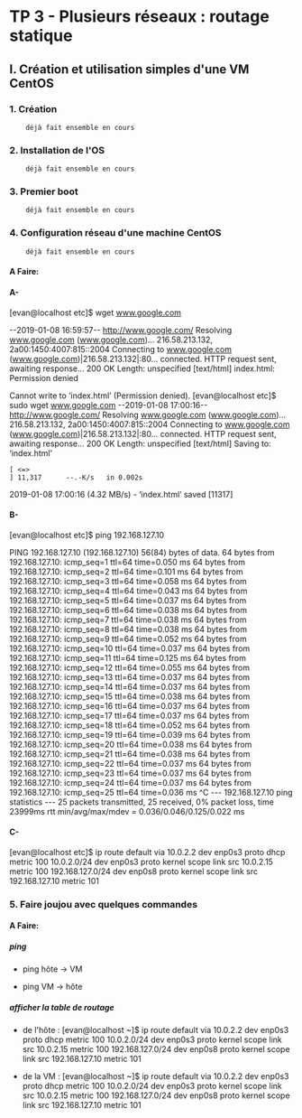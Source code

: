 # TP 3 - Plusieurs réseaux : routage statique


## I. Création et utilisation simples d'une VM CentOS

### 1. Création
        déjà fait ensemble en cours
    
### 2. Installation de l'OS
        déjà fait ensemble en cours

### 3. Premier boot
        déjà fait ensemble en cours

### 4. Configuration réseau d'une machine CentOS
        déjà fait ensemble en cours

#### A Faire:
#### A- 

[evan@localhost etc]$ wget www.google.com

--2019-01-08 16:59:57--  http://www.google.com/
Resolving www.google.com (www.google.com)... 216.58.213.132, 2a00:1450:4007:815::2004
Connecting to www.google.com (www.google.com)|216.58.213.132|:80... connected.
HTTP request sent, awaiting response... 200 OK
Length: unspecified [text/html]
index.html: Permission denied

Cannot write to ‘index.html’ (Permission denied).
[evan@localhost etc]$ sudo wget www.google.com
--2019-01-08 17:00:16--  http://www.google.com/
Resolving www.google.com (www.google.com)... 216.58.213.132, 2a00:1450:4007:815::2004
Connecting to www.google.com (www.google.com)|216.58.213.132|:80... connected.
HTTP request sent, awaiting response... 200 OK
Length: unspecified [text/html]
Saving to: ‘index.html’

    [ <=>                                                                           ] 11,317      --.-K/s   in 0.002s

2019-01-08 17:00:16 (4.32 MB/s) - ‘index.html’ saved [11317]
#### B-
[evan@localhost etc]$ ping 192.168.127.10

PING 192.168.127.10 (192.168.127.10) 56(84) bytes of data.
64 bytes from 192.168.127.10: icmp_seq=1 ttl=64 time=0.050 ms
64 bytes from 192.168.127.10: icmp_seq=2 ttl=64 time=0.101 ms
64 bytes from 192.168.127.10: icmp_seq=3 ttl=64 time=0.058 ms
64 bytes from 192.168.127.10: icmp_seq=4 ttl=64 time=0.043 ms
64 bytes from 192.168.127.10: icmp_seq=5 ttl=64 time=0.037 ms
64 bytes from 192.168.127.10: icmp_seq=6 ttl=64 time=0.038 ms
64 bytes from 192.168.127.10: icmp_seq=7 ttl=64 time=0.038 ms
64 bytes from 192.168.127.10: icmp_seq=8 ttl=64 time=0.038 ms
64 bytes from 192.168.127.10: icmp_seq=9 ttl=64 time=0.052 ms
64 bytes from 192.168.127.10: icmp_seq=10 ttl=64 time=0.037 ms
64 bytes from 192.168.127.10: icmp_seq=11 ttl=64 time=0.125 ms
64 bytes from 192.168.127.10: icmp_seq=12 ttl=64 time=0.055 ms
64 bytes from 192.168.127.10: icmp_seq=13 ttl=64 time=0.037 ms
64 bytes from 192.168.127.10: icmp_seq=14 ttl=64 time=0.037 ms
64 bytes from 192.168.127.10: icmp_seq=15 ttl=64 time=0.038 ms
64 bytes from 192.168.127.10: icmp_seq=16 ttl=64 time=0.037 ms
64 bytes from 192.168.127.10: icmp_seq=17 ttl=64 time=0.037 ms
64 bytes from 192.168.127.10: icmp_seq=18 ttl=64 time=0.052 ms
64 bytes from 192.168.127.10: icmp_seq=19 ttl=64 time=0.039 ms
64 bytes from 192.168.127.10: icmp_seq=20 ttl=64 time=0.038 ms
64 bytes from 192.168.127.10: icmp_seq=21 ttl=64 time=0.038 ms
64 bytes from 192.168.127.10: icmp_seq=22 ttl=64 time=0.037 ms
64 bytes from 192.168.127.10: icmp_seq=23 ttl=64 time=0.037 ms
64 bytes from 192.168.127.10: icmp_seq=24 ttl=64 time=0.037 ms
64 bytes from 192.168.127.10: icmp_seq=25 ttl=64 time=0.036 ms
^C
--- 192.168.127.10 ping statistics ---
25 packets transmitted, 25 received, 0% packet loss, time 23999ms
rtt min/avg/max/mdev = 0.036/0.046/0.125/0.022 ms

#### C- 
[evan@localhost etc]$ ip route
default via 10.0.2.2 dev enp0s3 proto dhcp metric 100
10.0.2.0/24 dev enp0s3 proto kernel scope link src 10.0.2.15 metric 100
192.168.127.0/24 dev enp0s8 proto kernel scope link src 192.168.127.10 metric 101

### 5. Faire joujou avec quelques commandes

#### A Faire:
##### ping 
* ping hôte -> VM


* ping VM -> hôte

##### afficher la table de routage
* de l'hôte :
[evan@localhost ~]$ ip route
default via 10.0.2.2 dev enp0s3 proto dhcp metric 100
10.0.2.0/24 dev enp0s3 proto kernel scope link src 10.0.2.15 metric 100
192.168.127.0/24 dev enp0s8 proto kernel scope link src 192.168.127.10 metric 101

* de la VM :
[evan@localhost ~]$ ip route
default via 10.0.2.2 dev enp0s3 proto dhcp metric 100
10.0.2.0/24 dev enp0s3 proto kernel scope link src 10.0.2.15 metric 100
192.168.127.0/24 dev enp0s8 proto kernel scope link src 192.168.127.10 metric 101